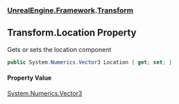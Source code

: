 ### [UnrealEngine.Framework](./UnrealEngine-Framework.md 'UnrealEngine.Framework').[Transform](./Transform.md 'UnrealEngine.Framework.Transform')
## Transform.Location Property
Gets or sets the location component  
```csharp
public System.Numerics.Vector3 Location { get; set; }
```
#### Property Value
[System.Numerics.Vector3](https://docs.microsoft.com/en-us/dotnet/api/System.Numerics.Vector3 'System.Numerics.Vector3')  
